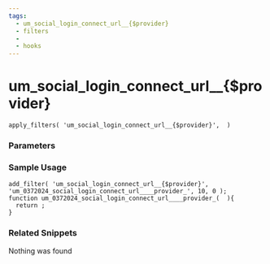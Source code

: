 ```yaml
---
tags: 
  - um_social_login_connect_url__{$provider}
  - filters
  - 
  - hooks
---
```

# um\_social\_login\_connect\_url\_\_{$provider}

``` php:no-line-numbers
apply_filters( 'um_social_login_connect_url__{$provider}',  )
```
<div class='hook-sep'></div>

### Parameters

<div class='hook-sep'></div>



### Sample Usage

``` php:no-line-numbers
add_filter( 'um_social_login_connect_url__{$provider}', 'um_0372024_social_login_connect_url____provider_', 10, 0 );
function um_0372024_social_login_connect_url____provider_(  ){
  return ;
}
```
<div class='hook-sep'></div>



### Related Snippets

Nothing was found

